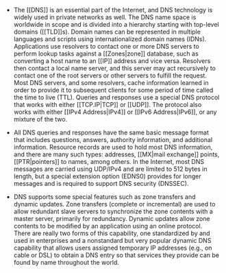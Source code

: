 - The [[DNS]] is an essential part of the Internet, and DNS technology is widely used in private networks as well. The DNS name space is worldwide in scope and is divided into a hierarchy starting with top-level domains ([[TLD]]s). Domain names can be represented in multiple languages and scripts using internationalized domain names (IDNs). Applications use resolvers to contact one or more DNS servers to perform lookup tasks against a [[Zones|zone]] database, such as converting a host name to an [[IP]] address and vice versa. Resolvers then contact a local name server, and this server may act recursively to contact one of the root servers or other servers to fulfill the request. Most DNS servers, and some resolvers, cache information learned in order to provide it to subsequent clients for some period of time called the time to live (TTL). Queries and responses use a special DNS protocol that works with either [[TCP.IP|TCP]] or [[UDP]]. The protocol also works with either [[IPv4 Address|IPv4]] or [[IPv6 Address|IPv6]], or any mixture of the two.

- All DNS queries and responses have the same basic message format that includes questions, answers, authority information, and additional information. Resource records are used to hold most DNS information, and there are many such types: addresses, [[MX|mail exchange]] points, [[PTR|pointers]] to names, among others. In the Internet, most DNS messages are carried using UDP/IPv4 and are limited to 512 bytes in length, but a special extension option (EDNS0) provides for longer messages and is required to support DNS security (DNSSEC).

- DNS supports some special features such as zone transfers and dynamic updates. Zone transfers (complete or incremental) are used to allow redundant slave servers to synchronize the zone contents with a master server, primarily for redundancy. Dynamic updates allow zone contents to be modified by an application using an online protocol. There are really two forms of this capability, one standardized by and used in enterprises and a nonstandard but very popular dynamic DNS capability that allows users assigned temporary IP addresses (e.g., on cable or DSL) to obtain a DNS entry so that services they provide can be found by name throughout the world.
